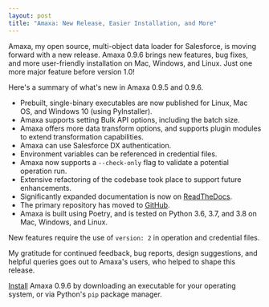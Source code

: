 ```yaml
---
layout: post
title: "Amaxa: New Release, Easier Installation, and More"
---
```


Amaxa, my open source, multi-object data loader for Salesforce, is moving forward with a new release. Amaxa 0.9.6 brings new features, bug fixes, and more user-friendly installation on Mac, Windows, and Linux. Just one more major feature before version 1.0!

Here's a summary of what's new in Amaxa 0.9.5 and 0.9.6.

- Prebuilt, single-binary executables are now published for Linux, Mac OS, and Windows 10 (using PyInstaller).
- Amaxa supports setting Bulk API options, including the batch size.
- Amaxa offers more data transform options, and supports plugin modules to extend transformation capabilities.
- Amaxa can use Salesforce DX authentication.
- Environment variables can be referenced in credential files.
- Amaxa now supports a `--check-only` flag to validate a potential operation run.
- Extensive refactoring of the codebase took place to support future enhancements.
- Significantly expanded documentation is now on [ReadTheDocs](https://amaxa.readthedocs.io/).
- The primary repository has moved to [GitHub](https://github.com/davidmreed/amaxa).
- Amaxa is built using Poetry, and is tested on Python 3.6, 3.7, and 3.8 on Mac, Windows, and Linux.

New features require the use of `version: 2` in operation and credential files.

My gratitude for continued feedback, bug reports, design suggestions, and helpful queries goes out to Amaxa's users, who helped to shape this release.

[Install](https://amaxa.readthedocs.io/en/latest/install.html) Amaxa 0.9.6 by downloading an executable for your operating system, or via Python's `pip` package manager.